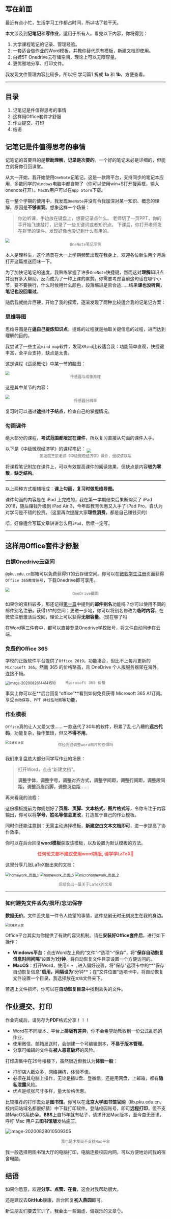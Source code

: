 ## 写在前面

最近有点小忙，生活学习工作都占时间，所以咕了若干天。

本文涉及到**记笔记**和**写作业**，适用于所有人。看完以下内容，你将得到：

1. 大学课程笔记的记录、管理经验。
2. 一套适合做作业的Word模板，并教你替代原有模板，新建文档即使用。
3. 白嫖5T Onedrive云存储空间，理论上可以无限容量。
4. 更优雅地分享、打印文件。

我发现文件管理内容比较多，所以把 学习篇1 拆成 **1a** 和 **1b**，方便查看。

-------------

## 目录

1. 记笔记是件值得思考的事情
2. 这样用Office套件才舒服
3. 作业提交、打印
4. 结语

## 记笔记是件值得思考的事情

记笔记的首要目的是**帮助理解**，**记录是次要的**。一个好的笔记未必是详细的，但能立刻将你召回课堂。

从大一开始，我开始使用`OneNote`记笔记。这是一款跨平台，支持同步的笔记本应用，多数同学的`Windows`电脑中都自带了（你可以使用win+S打开搜索框，输入onenote打开）。`MacOS`用户可以在`App Store`下载。

在一整个学期的使用中，我发现`OneNote`并没有令我加深对某一知识、概念的理解，原因是**不够直观**。想象这样一个场景：

> 你边听课，手边放在键盘上，想要记录点什么。
> 老师切了一页PPT，你的手开始飞速敲打，记录了一些关键词或者知识点。
> 下课后，你打开老师发在群里的课件，发现好像也没记到什么有用的。

<img style="margin-bottom:-10px;zoom:80%;" align="center"
       src="https://tva1.sinaimg.cn/large/007S8ZIlly1gi484yn33jj319o0u0tuv.jpg">

<p align="center" style="font-family:courier; font-size: 12px; color: #666666; margin-top:-10px; margin-bottion:10px">OneNote笔记示例</p>


本人是理科生，这个场景在大一上学期频繁出现在我身上，欢迎各位新生两个月后打开这篇推送回味一下。

为了加快记笔记的速度，我熟练掌握了许多`OneNote`快捷键，然而这对**理解**知识点并没有多大帮助，反而成为了一种上课的累赘。你需要考虑当前这句话在哪个小节，要不要换行，什么时候用什么颜色，段落缩进是否合适……结果**课也没听爽，笔记也没回看过**。

随后我就抛弃巨硬，开始了我的探索，逐渐发现了两种比较适合我的记笔记方案：

### 思维导图

思维导图是在**逼自己提炼知识点**。提炼的过程就是抽取关键信息的过程，进而达到理解的目的。

我尝试了一些主流`mind map`软件，发现`XMind`比较适合我：功能简单直观，快捷键丰富，全平台支持，缺点是太贵。

这是课程《遥感概论》中某一节的脑图：

  <img style="margin-bottom:-10px;zoom:80%;" align="center"
       src="https://tva1.sinaimg.cn/large/007S8ZIlly1gi3eycjrw7j30vl0u0jzu.jpg">

<p align="center" style="font-family:courier; font-size: 12px; color: #666666; margin-top:-10px; margin-bottion:10px">传感器与成像原理</p>


这是其中某节的内容：

<img style="margin-bottom:-10px;zoom:80%;" align="center"
       src="https://tva1.sinaimg.cn/large/007S8ZIlly1gi3gfvd9s1j314a0u0jwt.jpg">

<p align="center" style="font-family:courier; font-size: 12px; color: #666666; margin-top:-10px; margin-bottion:10px">传感器分辨率</p>



复习时可以通过**遮挡叶子结点**，检查自己的掌握情况。

### 勾画课件

绝大部分的课程，**考试范围都限定在课件**，所以复习直接从勾画的课件入手。

以下是《中级微观经济学》的课程笔记：  <img style="margin-bottom:-10px;zoom:80%;" align="center"
       src="https://tva1.sinaimg.cn/large/007S8ZIlly1gi3heknkfyj30yj0u0nmd.jpg">

<p align="center" style="font-family:courier; font-size: 12px; color: #666666; margin-top:-10px; margin-bottion:10px">国发院王歆老师《中级微观经济学》课件，侵权请联系</p>

将课程笔记附加在课件上，可以有效提高课件的阅读效果，但缺点是内容**较为零散，缺乏结构**。

--------

以上两种方式相辅相成：**课上勾画，复习时做思维导图。**

课件勾画的内容是在 iPad 上完成的，我在第一学期结束后果断购买了 iPad 2018，随后赚钱升级到 iPad Air 3，今年趁教育优惠又入手了 iPad Pro，自认为对学习是不错的投资。（这里再次提醒大家**理性消费**，都是自己赚钱买的）

唔，好像适合写篇文章讲讲怎么用`iPad`，后续一定写。

----------

## 这样用Office套件才舒服

### 白嫖Onedrive云空间

`@pku.edu.cn`邮箱可以免费获得`5T`的云存储空间。你可以在[微软学生注册](https://signup.microsoft.com/signup?sku=student)页面获得`Office 365教育账号`，下载Onedrive即可享用。

<img style="margin-bottom:-10px;zoom:80%;" align="center"
       src="https://tva1.sinaimg.cn/large/007S8ZIlly1gi47480ic5j30xq0u0n4y.jpg">

<p align="center" style="font-family:courier; font-size: 12px; color: #666666; margin-top:-10px; margin-bottion:10px">OneDrive截图</p>

如果你的资料较多，那还记得[第一篇](https://github.com/xiaotianxt/rookie-in-pku/blob/master/入学篇/入学篇.md)中提到的**邮件别名**功能吗？你可以使用不同的邮件别名注册，获得`15T`的空间；更进一步地，你可以将别名修改为**临时内容**，在微软注册激活后改回，理论上可以获得**无限容量**。(现在够了吗

在Word等三件套中，都可以直接登录Onedrive学校账号，将文件自动同步在云端。

### 免费的Office 365

学校的正版软件平台提供了`Office 2019`，功能凑合，但比不上每月更新的`Microsoft 365`。然而 365 的价格略高，且 OneDrive 个人版服务器架在海外，连接不畅。

<img src="https://tva1.sinaimg.cn/large/007S8ZIlly1gi47jfdzakj31ig0s6aff.jpg" alt="image-20200826144141510" style="margin-bottom:-10px;zoom:80%;" align="center" />

<p align="center" style="font-family:courier; font-size: 12px; color: #666666; margin-top:-10px; margin-bottion:10px">Microsoft 365 价格</p>

事实上你可以在**后台回复“office”**看到如何免费获得 Microsoft 365 A1订阅。享受`自动保存`、`PPT 非线性动画`等功能，

### 作业模板

`Office`真的让人又爱又恨…… 一款迭代了30年的软件，积累了乱七八糟的**远古代码**，功能复杂，操作繁琐，但又**不得不用**。

<img src="https://tva1.sinaimg.cn/large/007S8ZIlly1gi3i190jmbj30v20rix5w.jpg" alt="灾难片大赏" style="zoom:67%;" />

<p align="center" style="font-size:12px;color:#666666;font-family:courier;padding-top:-10px;padding-bottom:10px;margin-top:-10px;margin-bottom:10px">你经历过调整word图片的恐惧吗</p>

我们来复盘绝大部分同学写作业的场景：

>打开Word，点击“新建文档”。
>
><p style="font-weight:700">调整字体，调整字号，调整对齐方式，调整字间距，调整行间距，调整段间距，调整页眉页脚，调整页边距……</p>

再来看我的流程：



这份模板提前为你规划好了**页眉、页脚、文本格式、图片格式**等，令你专注于内容输出，你可以将**学号、姓名等信息更改**，打造属于自己的作业模板。

同时你还能注意到：无需主动选择模板，**新建空白文本文档即可**，进一步提高了协作效率。

你可以在后台回复**word模板**获取该模板，以及设置为默认模板的方法。

<p style="font-weight:700;color:#f55852" align="center">任何论文都不建议使用word排版, 请学学LaTeX🙏</p>

这里分享几张LaTeX敲出来的文档：

<img src="https://tva1.sinaimg.cn/large/007S8ZIlly1gi5ttx6p8oj30u016fjsg.jpg" alt="homework_页面_1" style="zoom:80%;" />

<img src="https://tva1.sinaimg.cn/large/007S8ZIlly1gi5tx5qfafj30u016fabg.jpg" alt="homework_页面_5" style="zoom:80%;" />

<img src="https://tva1.sinaimg.cn/large/007S8ZIlly1gi5u019u9oj30u016ftc2.jpg" alt="microhomework_页面_2" style="zoom:80%;" />

<p style="font-family:courier;color:#666666;font-size:12px;" align="center">后续会出一篇关于LaTeX的文章</p>

---------

### 如何避免文件丢失/损坏/忘记保存

**数据无价**。文件丢失是一件令人绝望的事情，这件悲剧无时无刻发生在我的身边。

<img src="https://tva1.sinaimg.cn/large/007S8ZIlly1gi46aghbg3j30kp163dwu.jpg" alt="灾难片大赏" style="zoom:67%;" />

Office平台其实为你提供了有效的容灾机制。请在**安装好Office套件后**，进行如下操作：

- **Windows平台**：点击Word左上角的“文件”-“选项”-“保存”，将“**保存自动恢复信息时间间隔**”设置为**1分钟**，将自动恢复文件目录设置一个方便访问的。
- **MacOS**：打开Word，使用`⌘ + ,`进入偏好设置，将"保存"选项卡中的**"保存自动恢复信息"**启用，间隔设为**1分钟**；在"文件位置"选项卡中，将自动恢复文件设置一个目录，我选择放在`文稿`文件夹下。

若遇上文件损坏，你可以在**自动恢复目录**中找到丢失的文件。

## 作业提交、打印

作业完成后，请另存为**PDF**格式分享！！！

- Word在不同版本、平台上**排版有差异**，你不会希望助教收到一份公式乱码的作业。
- 使用微信、邮箱发送时，会创建一个可编辑副本，**不易于版本管理**。
- 分享可编辑的文件有**被人恶意破坏**的风险。

打印店集中在29号楼楼下，虽然很近但我认为**体验一般**：

- 打印店人数众多，网络拥挤，体验不佳。
- 必须在其电脑上操作，无论是插U盘、登微信，还是用网盘，上邮箱，都有**隐私泄露**风险。
- 优点是纸张尺寸多样，量大价格优惠。

比较推荐的打印去处是**图书馆**。你可以在**北京大学图书馆官网**（lib.pku.edu.cn，校内网站域名都很好猜）中下载打印软件。登陆校园账号，即可**远程打印**，但不支持MacOS系统😭。**BBS**上自15年就有帖子，请求开发Mac版本，至今杳无音讯，呼吁 Mac 用户去**图书馆版**发帖施压。

![image-20200828010509305](https://tva1.sinaimg.cn/large/007S8ZIlly1gi5v6ftbadj31fg0u0kjn.jpg)

 <p style="font-family:courier;color:#666666;font-size:12px;" align="center">我也是才发现不支持Mac平台</p>

我一般选择用图书馆大厅的电脑打印，电脑连接校园内网，可以方便地访问我的宿舍电脑。

## 结语

如果你愿意，欢迎**分享、点赞、在看**，这会对我帮助很大。

还是建议去**GitHub**康康，后台回复**初入燕园**即可。

新生朋友们要去军训了，我会出一些偏虚、偏娱乐的文章👌。